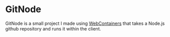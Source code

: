 # GitNode
GitNode is a small project I made using [WebContainers](https://webcontainers.io/) that takes a Node.js github repository and runs it within the client.
